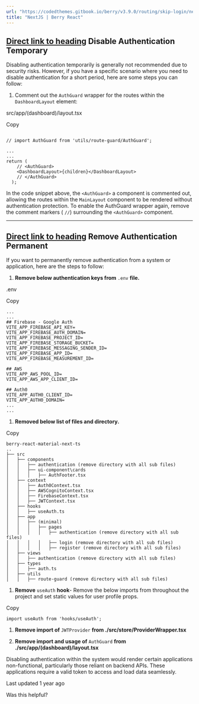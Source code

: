 ```yaml
---
url: "https://codedthemes.gitbook.io/berry/v3.9.0/routing/skip-login/nextjs"
title: "NextJS | Berry React"
---
```


## [Direct link to heading](https://codedthemes.gitbook.io/berry/v3.9.0/routing/skip-login/nextjs\#disable-authentication-temporary)    **Disable Authentication Temporary**

Disabling authentication temporarily is generally not recommended due to security risks. However, if you have a specific scenario where you need to disable authentication for a short period, here are some steps you can follow:

1. Comment out the `AuthGuard` wrapper for the routes within the `DashboardLayout` element:


src/app/(dashboard)/layout.tsx

Copy

```inline-grid min-w-full grid-cols-[auto_1fr] [count-reset:line] print:whitespace-pre-wrap

// import AuthGuard from 'utils/route-guard/AuthGuard';

...
...
return (
    // <AuthGuard>
    <DashboardLayout>{children}</DashboardLayout>
    // </AuthGuard>
  );

```

In the code snippet above, the `<AuthGuard>` a component is commented out, allowing the routes within the `MainLayout` component to be rendered without authentication protection. To enable the AuthGuard wrapper again, remove the comment markers ( `//`) surrounding the `<AuthGuard>` component.

* * *

## [Direct link to heading](https://codedthemes.gitbook.io/berry/v3.9.0/routing/skip-login/nextjs\#remove-authentication-permanent)    Remove Authentication Permanent

If you want to permanently remove authentication from a system or application, here are the steps to follow:

1. **Remove below authentication keys from** `.env` **file.**


.env

Copy

```inline-grid min-w-full grid-cols-[auto_1fr] [count-reset:line] print:whitespace-pre-wrap
...
...
## Firebase - Google Auth
VITE_APP_FIREBASE_API_KEY=
VITE_APP_FIREBASE_AUTH_DOMAIN=
VITE_APP_FIREBASE_PROJECT_ID=
VITE_APP_FIREBASE_STORAGE_BUCKET=
VITE_APP_FIREBASE_MESSAGING_SENDER_ID=
VITE_APP_FIREBASE_APP_ID=
VITE_APP_FIREBASE_MEASUREMENT_ID=

## AWS
VITE_APP_AWS_POOL_ID=
VITE_APP_AWS_APP_CLIENT_ID=

## Auth0
VITE_APP_AUTH0_CLIENT_ID=
VITE_APP_AUTH0_DOMAIN=
...
...
```

1. **Removed below list of files and directory.**


Copy

```inline-grid min-w-full grid-cols-[auto_1fr] [count-reset:line] print:whitespace-pre-wrap
berry-react-material-next-ts
..
├── src
│   ├── components
│   │   ├── authentication (remove directory with all sub files)
│   │   ├── ui-component\cards
│   │   │   ├── AuthFooter.tsx
│   ├── context
│   │   ├── Auth0Context.tsx
│   │   ├── AWSCognitoContext.tsx
│   │   ├── FirebaseContext.tsx
│   │   ├── JWTContext.tsx
│   ├── hooks
│   │   ├── useAuth.ts
│   ├── app
│   │   ├── (minimal)
│   │   │   ├── pages
│   │   │   │   ├── authentication (remove directory with all sub files)
│   │   │   │   ├── login (remove directory with all sub files)
│   │   │   │   ├── register (remove directory with all sub files)
│   ├── views
│   │   ├── authentication (remove directory with all sub files)
│   ├── types
│   │   ├── auth.ts
│   ├── utils
│   │   ├── route-guard (remove directory with all sub files)
```

1. **Remove** `useAuth` **hook**\- Remove the below imports from throughout the project and set static values for user profile props.


Copy

```inline-grid min-w-full grid-cols-[auto_1fr] [count-reset:line] print:whitespace-pre-wrap
import useAuth from 'hooks/useAuth';
```

1. **Remove import of** `JWTProvider` **from ./src/store/ProviderWrapper.tsx**

2. **Remove import and usage of** `AuthGuard` **from ./src/app/(dashboard)/layout.tsx**


Disabling authentication within the system would render certain applications non-functional, particularly those reliant on backend APIs. These applications require a valid token to access and load data seamlessly.

Last updated 1 year ago

Was this helpful?